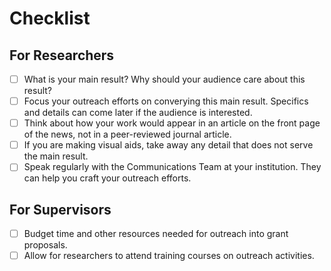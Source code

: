 # Checklist

## For Researchers

* [ ] What is your main result? Why should your audience care about this result?
* [ ] Focus your outreach efforts on converying this main result. Specifics and details can come later if the audience is interested.
* [ ] Think about how your work would appear in an article on the front page of the news, not in a peer-reviewed journal article.
* [ ] If you are making visual aids, take away any detail that does not serve the main result.
* [ ] Speak regularly with the Communications Team at your institution. They can help you craft your outreach efforts.

## For Supervisors

* [ ] Budget time and other resources needed for outreach into grant proposals.
* [ ] Allow for researchers to attend training courses on outreach activities.